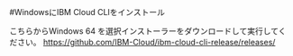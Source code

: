 #WindowsにIBM Cloud CLIをインストール

こちらからWindows 64 を選択インストーラーをダウンロードして実行してください。
https://github.com/IBM-Cloud/ibm-cloud-cli-release/releases/

